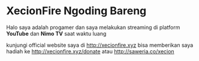 # XecionFire Ngoding Bareng

Halo saya adalah progamer dan saya melakukan streaming di platform **YouTube** dan **Nimo TV** saat waktu luang


kunjungi official website saya di http://xecionfire.xyz
bisa memberikan saya hadiah ke http://xecionfire.xyz/donate atau http://saweria.co/xecion
